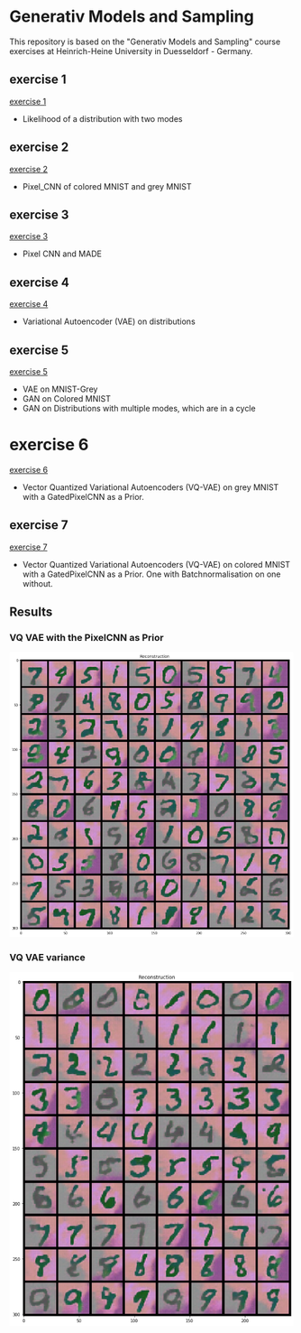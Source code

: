 # Generativ Models and Sampling
This repository is based on the "Generativ Models and Sampling" course exercises at Heinrich-Heine University in Duesseldorf - Germany.

## exercise 1
[exercise 1](exercise_01)
- Likelihood of a distribution with two modes

## exercise 2
[exercise 2](exercise_02)
- Pixel_CNN of colored MNIST and grey MNIST

## exercise 3
[exercise 3](exercise_03)
- Pixel CNN and MADE

## exercise 4
[exercise 4](exercise_04)
- Variational Autoencoder (VAE) on distributions

## exercise 5
[exercise 5](exercise_05)
- VAE on MNIST-Grey
- GAN on Colored MNIST
- GAN on Distributions with multiple modes, which are in a cycle

# exercise 6
[exercise 6](exercise_06)
- Vector Quantized Variational Autoencoders (VQ-VAE) on grey MNIST with a GatedPixelCNN as a Prior.

## exercise 7
[exercise 7](exercise_07)
- Vector Quantized Variational Autoencoders (VQ-VAE) on colored MNIST with a GatedPixelCNN as a Prior. One with Batchnormalisation on one without.

## Results
### VQ VAE with the PixelCNN as Prior
![vq_vae_pixel_cnn_prior](samples/vq_vae_pixelcnn_prior_samples.png)
### VQ VAE variance 
![vq_vae_pixel_cnn_prior](samples/vq_vae_pixelcnn_prior.png)